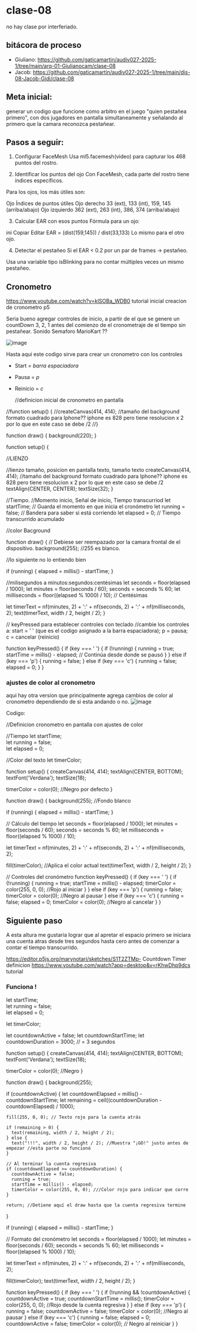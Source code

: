 # clase-08

no hay clase por interferiado.

## bitácora de proceso

- Giuliano: https://github.com/gaticamartin/audiv027-2025-1/tree/main/arq-01-Giulianocam/clase-08
- Jacob: https://github.com/gaticamartin/audiv027-2025-1/tree/main/dis-08-Jacob-Gidi/clase-08

## Meta inicial:
 
 generar un codigo que funcione como arbitro en el juego "quien pestañea primero", con dos jugadores en pantalla simultaneamente y señalando al primero que la camara reconozca pestañear.
 
 
 ## Pasos a seguir:
 
 1. Configurar FaceMesh
 Usa ml5.facemesh(video) para capturar los 468 puntos del rostro.
 
 2. Identificar los puntos del ojo
 Con FaceMesh, cada parte del rostro tiene índices específicos.
 
 Para los ojos, los más útiles son:
 
 
 Ojo	Índices de puntos útiles
 Ojo derecho	33 (ext), 133 (int), 159, 145 (arriba/abajo)
 Ojo izquierdo	362 (ext), 263 (int), 386, 374 (arriba/abajo)
 
 3. Calcular EAR con esos puntos
 Fórmula para un ojo:
 
 ini
 Copiar
 Editar
 EAR = (dist(159,145)) / dist(33,133)
 Lo mismo para el otro ojo.
 
 4. Detectar el pestañeo
 Si el EAR < 0.2 por un par de frames → pestañeo.
 
 Usa una variable tipo isBlinking para no contar múltiples veces un mismo pestañeo.

## Cronometro

https://www.youtube.com/watch?v=klSOBa_WDB0 tutorial inicial creacion de cronometro p5

Seria bueno agregar controles de inicio, a partir de el que se genere un countDown 3, 2, 1 antes del comienzo de el cronometraje de el tiempo sin pestañear.
Sonido Semaforo MarioKart ?? 

![image](https://github.com/user-attachments/assets/e8f0655a-01c6-4de5-8a6a-fb8a215b4777)

Hasta aqui este codigo sirve para crear un cronometro con los controles 
- Start = *barra espaciadora*
- Pausa = *p*
- Reinicio = *c*

  //definicion inicial de cronometro en pantalla

//function setup() {
  //createCanvas(414, 414); //tamaño del background formato cuadrado para Iphone?? iphone es 828 pero tiene resolucion x 2 por lo que en este caso se debe /2
//}

function draw() {
  background(220);
}

function setup() {
 
//LIENZO
  
  //lienzo tamaño, posicion en pantalla texto, tamaño texto 
  createCanvas(414, 414); 
  //tamaño del background formato cuadrado para Iphone?? iphone es 828 pero tiene resolucion x 2 por lo que en este caso se debe /2
  textAlign(CENTER, CENTER); 
  textSize(32);
}


//Tiempo. //Momento inicio, Señal de inicio, Tiempo transcurriod
let startTime;     // Guarda el momento en que inicia el cronómetro
let running = false;  // Bandera para saber si está corriendo
let elapsed = 0;   // Tiempo transcurrido acumulado

//color Bacground

function draw() { // Debiese ser reempazado por la camara frontal de el dispositivo.
  background(255); //255 es blanco.

  //lo siguiente no lo entiendo bien
  
  if (running) {
    elapsed = millis() - startTime;
  }

  //milisegundos a minutos:segundos:centésimas
  let seconds = floor(elapsed / 1000);
  let minutes = floor(seconds / 60);
  seconds = seconds % 60;
  let milliseconds = floor((elapsed % 1000) / 10); // Centésimas

  let timerText = nf(minutes, 2) + ':' + nf(seconds, 2) + ':' + nf(milliseconds, 2);
  text(timerText, width / 2, height / 2); 
}

// keyPressed para establecer controles con teclado
//cambie los controles a: start = ' ' (que es el codigo asignado a la barra espaciadora); p = pausa; c = cancelar (reinicio)

function keyPressed() {
  if (key === ' ') {
    if (!running) {
      running = true;
      startTime = millis() - elapsed; // Continúa desde donde se pausó
    }
  } else if (key === 'p') {
    running = false;
  } else if (key === 'c') {
    running = false;
    elapsed = 0;
  }
}


### ajustes de color al cronometro

aqui hay otra version que principalmente agrega cambios de color al cronometro dependiendo de si esta andando o no.
![image](https://github.com/user-attachments/assets/d03a225a-89bb-4195-90d2-b667cbac65b1)

Codigo:

//Definicion cronometro en pantalla con ajustes de color

//Tiempo
let startTime;     
let running = false;  
let elapsed = 0;   

//Color del texto
let timerColor;

function setup() {
  createCanvas(414, 414); 
  textAlign(CENTER, BOTTOM); 
  textFont('Verdana');
  textSize(18);
  
  timerColor = color(0); //Negro por defecto
}

function draw() {
  background(255); //Fondo blanco

  if (running) {
    elapsed = millis() - startTime;
  }

  // Cálculo del tiempo
  let seconds = floor(elapsed / 1000);
  let minutes = floor(seconds / 60);
  seconds = seconds % 60;
  let milliseconds = floor((elapsed % 1000) / 10);

  let timerText = nf(minutes, 2) + ':' + nf(seconds, 2) + ':' + nf(milliseconds, 2);

  fill(timerColor); //Aplica el color actual
  text(timerText, width / 2, height / 2); 
}

// Controles del cronómetro
function keyPressed() {
  if (key === ' ') {
    if (!running) {
      running = true;
      startTime = millis() - elapsed;
      timerColor = color(255, 0, 0); //Rojo al iniciar
    }
  } else if (key === 'p') {
    running = false;
    timerColor = color(0); //Negro al pausar
  } else if (key === 'c') {
    running = false;
    elapsed = 0;
    timerColor = color(0); //Negro al cancelar
  }
}

## Siguiente paso

A esta altura me gustaria lograr que al apretar el espacio primero se iniciara una cuenta atras desde tres segundos hasta cero antes de comenzar a contar el tiempo transcurrido.

https://editor.p5js.org/marynotari/sketches/S1T2ZTMp- Countdown Timer definicion
https://www.youtube.com/watch?app=desktop&v=rKhwDhp9dcs tutorial

### Funciona !

let startTime;     
let running = false;  
let elapsed = 0;   

let timerColor;

let countdownActive = false;
let countdownStartTime;
let countdownDuration = 3000; // = 3 segundos

function setup() {
  createCanvas(414, 414); 
  textAlign(CENTER, BOTTOM); 
  textFont('Verdana');
  textSize(18);
  
  timerColor = color(0); //Negro
}

function draw() {
  background(255);

  if (countdownActive) {
    let countdownElapsed = millis() - countdownStartTime;
    let remaining = ceil((countdownDuration - countdownElapsed) / 1000);

    fill(255, 0, 0); // Texto rojo para la cuenta atrás

    if (remaining > 0) {
      text(remaining, width / 2, height / 2);
    } else {
      text("!!!", width / 2, height / 2); //Muestra "¡GO!" justo antes de empezar //esta parte no funcionó
    }

    // Al terminar la cuenta regresiva
    if (countdownElapsed >= countdownDuration) {
      countdownActive = false;
      running = true;
      startTime = millis() - elapsed;
      timerColor = color(255, 0, 0); ///Color rojo para indicar que corre
    }

    return; //Detiene aquí el draw hasta que la cuenta regresiva termine
  }

  if (running) {
    elapsed = millis() - startTime;
  }

  // Formato del cronómetro
  let seconds = floor(elapsed / 1000);
  let minutes = floor(seconds / 60);
  seconds = seconds % 60;
  let milliseconds = floor((elapsed % 1000) / 10);

  let timerText = nf(minutes, 2) + ':' + nf(seconds, 2) + ':' + nf(milliseconds, 2);

  fill(timerColor);
  text(timerText, width / 2, height / 2); 
}

function keyPressed() {
  if (key === ' ') {
    if (!running && !countdownActive) {
      countdownActive = true;
      countdownStartTime = millis();
      timerColor = color(255, 0, 0); //Rojo desde la cuenta regresiva
    }
  } else if (key === 'p') {
    running = false;
    countdownActive = false;
    timerColor = color(0); //Negro al pausar
  } else if (key === 'c') {
    running = false;
    elapsed = 0;
    countdownActive = false;
    timerColor = color(0); // Negro al reiniciar
  }
}


